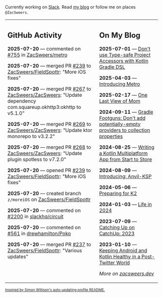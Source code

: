 Currently working on [Slack](https://slack.com/). Read [my blog](https://zacsweers.dev/) or follow me on places `@ZacSweers`.

<table><tr><td valign="top" width="60%">

## GitHub Activity
<!-- githubActivity starts -->
**2025-07-20** — commented on [#755](https://github.com/ZacSweers/metro/pull/755#issuecomment-3094818917) in [ZacSweers/metro](https://github.com/ZacSweers/metro)

**2025-07-20** — merged PR [#239](https://github.com/ZacSweers/FieldSpottr/pull/239) to [ZacSweers/FieldSpottr](https://github.com/ZacSweers/FieldSpottr): "More iOS fixes"

**2025-07-20** — merged PR [#267](https://github.com/ZacSweers/ZacSweers/pull/267) to [ZacSweers/ZacSweers](https://github.com/ZacSweers/ZacSweers): "Update dependency com.squareup.okhttp3:okhttp to v5.1.0"

**2025-07-20** — merged PR [#269](https://github.com/ZacSweers/ZacSweers/pull/269) to [ZacSweers/ZacSweers](https://github.com/ZacSweers/ZacSweers): "Update ktor monorepo to v3.2.2"

**2025-07-20** — merged PR [#268](https://github.com/ZacSweers/ZacSweers/pull/268) to [ZacSweers/ZacSweers](https://github.com/ZacSweers/ZacSweers): "Update plugin spotless to v7.2.0"

**2025-07-20** — opened PR [#239](https://github.com/ZacSweers/FieldSpottr/pull/239) to [ZacSweers/FieldSpottr](https://github.com/ZacSweers/FieldSpottr): "More iOS fixes"

**2025-07-20** — created branch `z/moreiOS` on [ZacSweers/FieldSpottr](https://github.com/ZacSweers/FieldSpottr)

**2025-07-20** — commented on [#2200](https://github.com/slackhq/circuit/pull/2200#issuecomment-3094804064) in [slackhq/circuit](https://github.com/slackhq/circuit)

**2025-07-20** — commented on [#561](https://github.com/drewhamilton/Poko/issues/561#issuecomment-3094797569) in [drewhamilton/Poko](https://github.com/drewhamilton/Poko)

**2025-07-20** — merged PR [#237](https://github.com/ZacSweers/FieldSpottr/pull/237) to [ZacSweers/FieldSpottr](https://github.com/ZacSweers/FieldSpottr): "Various updates"
<!-- githubActivity ends -->
</td><td valign="top" width="40%">

## On My Blog
<!-- blog starts -->
**2025-07-01** — [Don't use Type-safe Project Accessors with Kotlin Gradle DSL](https://www.zacsweers.dev/dont-use-type-safe-project-accessors-with-kotlin-gradle-dsl/)

**2025-04-03** — [Introducing Metro](https://www.zacsweers.dev/introducing-metro/)

**2025-02-17** — [One Last View of Mom](https://www.zacsweers.dev/one-last-view-of-mom/)

**2024-09-11** — [Gradle Footguns: Don't add potentially-empty providers to collection properties](https://www.zacsweers.dev/gradle-footgun-adding-empty-providers-to-collection-properties/)

**2024-08-25** — [Writing a Kotlin Multiplatform App from Start to Store](https://www.zacsweers.dev/writing-a-kotlin-multiplatform-app-from-start-to-store/)

**2024-08-09** — [Introducing: Anvil-KSP](https://www.zacsweers.dev/introducing-anvil-ksp/)

**2024-05-06** — [Preparing for K2](https://www.zacsweers.dev/preparing-for-k2/)

**2024-01-03** — [Life in 2024](https://www.zacsweers.dev/life-in-2024/)

**2023-07-09** — [Catching Up on CatchUp: 2023](https://www.zacsweers.dev/catching-up-on-catchup-2023/)

**2023-01-10** — [Keeping Android and Kotlin Healthy in a Post-Twitter World](https://www.zacsweers.dev/keeping-android-healthy/)
<!-- blog ends -->
_More on [zacsweers.dev](https://zacsweers.dev/)_
</td></tr></table>

<sub><a href="https://simonwillison.net/2020/Jul/10/self-updating-profile-readme/">Inspired by Simon Willison's auto-updating profile README.</a></sub>
